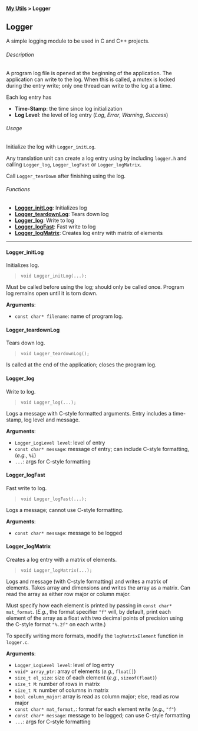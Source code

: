 #### [My Utils](index.html) > Logger

## Logger

A simple logging module to be used in C and C++ projects.

###### Description

A program log file is opened at the beginning of the application. The application can write to the log. When this is called, a mutex is locked during the entry write; only one thread can write to the log at a time. 

Each log entry has

- **Time-Stamp**: the time since log initialization
- **Log Level**: the level of log entry (*Log*, *Error*, *Warning*, *Success*)

###### Usage

Initialize the log with `Logger_initLog`. 

Any translation unit can create a log entry using by including `logger.h` and calling `Logger_log`, `Logger_logFast` or `Logger_logMatrix`.

Call `Logger_tearDown` after finishing using the log.

###### Functions
- [**Logger_initLog**](#logger_initlog): Initializes log
- [**Logger_teardownLog**](#logger_teardownlog): Tears down log
- [**Logger_log**](#logger_log): Write to log
- [**Logger_logFast**](#logger_logfast): Fast write to log
- [**Logger_logMatrix**](#logger_logmatrix): Creates log entry with matrix of elements

---

#### Logger_initLog
Initializes log.

> `void Logger_initLog(...);`

Must be called before using the log; should only be called once. Program log remains open until it is torn down. 

**Arguments**:

- `const char* filename`: name of program log.

#### Logger_teardownLog
Tears down log.

> `void Logger_teardownLog();`

Is called at the end of the application; closes the program log.

#### Logger_log
Write to log.

> `void Logger_log(...);`

Logs a message with C-style formatted arguments. Entry includes a time-stamp, log level and message. 

**Arguments**:

- `Logger_LogLevel level`: level of entry
- `const char* message`: message of entry; can include C-style formatting, (*e.g.*, `%i`)
- `...`: args for C-style formatting

#### Logger_logFast
Fast write to log.

> `void Logger_logFast(...);`

Logs a message; cannot use C-style formatting. 

**Arguments**:

- `const char* message`: message to be logged

#### Logger_logMatrix 
Creates a log entry with a matrix of elements.

> `void Logger_logMatrix(...);`

Logs and message (with C-style formatting) and writes a matrix of elements. Takes array and dimensions and writes the array as a matrix. Can read the array as either row major or column major. 

Must specify how each element is printed by passing in `const char* mat_format`. (*E.g.*, the format specifier `"f"` will, by default, print each element of the array as a float with two decimal points of precision using the C-style format `"%.2f"` on each write.)

To specify writing more formats, modify the `logMatrixElement` function in `logger.c`. 

**Arguments**:

- `Logger_LogLevel level`: level of log entry
- `void* array_ptr`: array of elements (*e.g.*, `float[]`)
- `size_t el_size`: size of each element (*e.g.*, `sizeof(float)`)
- `size_t M`: number of rows in matrix
- `size_t N`: number of columns in matrix
- `bool column_major`: array is read as column major; else, read as row major
- `const char* mat_format,`: format for each element write (*e.g.*, `"f"`)
- `const char* message`: message to be logged; can use C-style formatting
- `...`: args for C-style formatting
